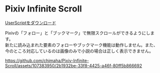 # Pixiv Infinite Scroll

[UserScriptをダウンロード](https://github.com/chimaha/Pixiv-Infinite-Scroll/raw/main/script/pixivinfinitescroll.user.js)  

Pixivの「フォロー」と「ブックマーク」で無限スクロールができるようにします。  
新たに読み込まれた要素のフォローやブックマーク機能は動作しません。また、今のところ対応しているのは画像のみで小説の場合は正しく表示できません。  

https://github.com/chimaha/Pixiv-Infinite-Scroll/assets/107383950/2b1932be-33f8-4425-a46f-80ff5b866692
